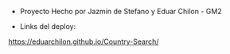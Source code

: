 - Proyecto Hecho por Jazmin de Stefano y Eduar Chilon  - GM2

- Links del deploy:

https://eduarchilon.github.io/Country-Search/



